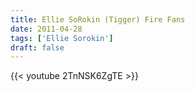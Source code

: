 ```yaml
---
title: Ellie SoRokin (Tigger) Fire Fans
date: 2011-04-28
tags: ['Ellie Sorokin']
draft: false
---
```

{{< youtube 2TnNSK6ZgTE >}}
